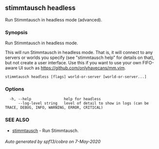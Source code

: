 ## stimmtausch headless

Run Stimmtausch in headless mode (advanced).

### Synopsis

Run Stimmtausch in headless mode.

This will run Stimmtausch in headless mode. That is, it will connect to any
servers or worlds you specify (see "stimmtausch help" for details on that), but not
create a user interface. Use this if you want to use your own FIFO-aware
UI such as <https://github.com/onlyhavecans/mm.vim>.

```
stimmtausch headless [flags] world-or-server [world-or-server...]
```

### Options

```
  -h, --help               help for headless
      --log-level string   level of detail to show in logs (can be TRACE, DEBUG, INFO, WARNING, ERROR, CRITICAL)
```

### SEE ALSO

* [stimmtausch](stimmtausch.md)	 - Run Stimmtausch.

###### Auto generated by spf13/cobra on 7-May-2020
